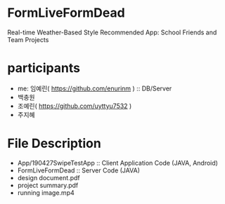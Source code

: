 # FormLiveFormDead

Real-time Weather-Based Style Recommended App: School Friends and Team Projects

# participants

  - me: 임예린( https://github.com/enurinm ) :: DB/Server
  - 백충원
  - 조예린( https://github.com/uyttyu7532 )
  - 주지혜

# File Description

- App/190427SwipeTestApp :: Client Application Code (JAVA, Android)
- FormLiveFormDead :: Server Code (JAVA)
- design document.pdf
- project summary.pdf
- running image.mp4
